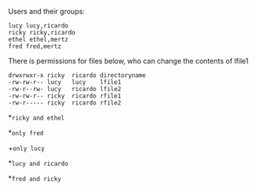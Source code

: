 Users and their groups:
```
lucy lucy,ricardo
ricky ricky,ricardo
ethel ethel,mertz
fred fred,mertz
```
There is permissions for files below, who can change the contents of lfile1
```
drwxrwxr-x ricky  ricardo directoryname
-rw-rw-r-- lucy   lucy    lfile1
-rw-r--rw- lucy   ricardo lfile2
-rw-rw-r-- ricky  ricardo rfile1
-rw-r----- ricky  ricardo rfile2
```

*`ricky and ethel`

*`only fred`

+`only lucy`

*`lucy and ricardo`

*`fred and ricky`
